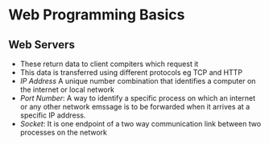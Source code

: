 # Web Programming Basics

## Web Servers

* These return data to client compiters which request it
* This data is transferred using different protocols eg TCP and HTTP
* *IP Address* A unique number combination that identifies a computer on the internet or local network
* *Port Number*: A way to identify a specific process on which an internet or any other network emssage is to be forwarded when it arrives at a specific IP address.
* *Socket*: It is one endpoint of a two way communication link between two processes on the network
